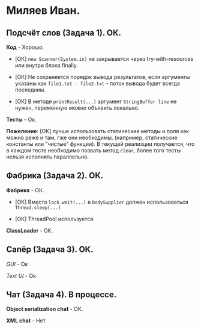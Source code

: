 # Миляев Иван.

## Подсчёт слов (Задача 1). ОК.

**Код** - Хорошо.

- [ОК] `new Scanner(System.in)` не закрывается через try-with-resources или внутри блока finally.

- [ОК] Не сохраняется порядок вывода результатов, если аргументы указаны как `file1.txt - file2.txt` -
поток вывода будет всегда последним.

- [ОК] В методе `printResult(...)` аргумент `StringBuffer line` не нужен, переменную можно объявить локально.

**Тесты** - Ок.

**Пожеление**: [ОК] лучше использовать статические методы и поля как можно реже и там, гже они необходимы.
(например, статические константы или "чистые" функции).
В текущей реализции получается, что в каждом тесте необходимо позвать метод `clear`,
более того тесты нельзя исполнять параллельно.

## Фабрика (Задача 2). ОК.

**Фабрика** - ОК.

- [ОК] Вместо `lock.wait(...)` в `BodySupplier` должен использоваться `Thread.sleep(...)`

- [ОК] ThreadPool используется.

**ClassLoader** - ОК.

## Сапёр (Задача 3). ОК.

*GUI* - Ок

*Text UI* - Ок

## Чат (Задача 4). В процессе.

**Object serialization chat** - ОК.

**XML chat** - Нет.

